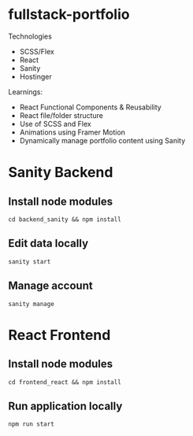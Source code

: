 # fullstack-portfolio

Technologies
 - SCSS/Flex
 - React
 - Sanity
 - Hostinger

Learnings:
 - React Functional Components & Reusability
 - React file/folder structure
 - Use of SCSS and Flex
 - Animations using Framer Motion
 - Dynamically manage portfolio content using Sanity

# Sanity Backend

## Install node modules

```cd backend_sanity && npm install```

## Edit data locally

```sanity start ```

## Manage account

```sanity manage```


# React Frontend

## Install node modules

```cd frontend_react && npm install```

## Run application locally

```npm run start```


